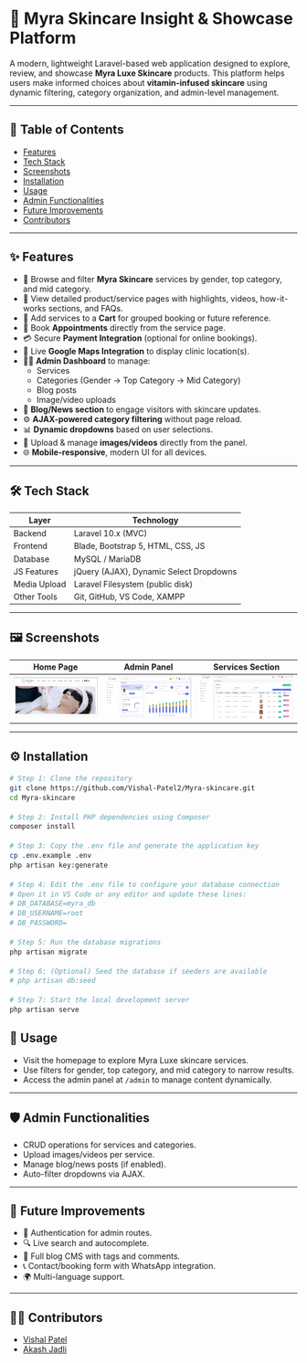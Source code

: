 # 🌿 Myra Skincare Insight & Showcase Platform

A modern, lightweight Laravel-based web application designed to explore, review, and showcase **Myra Luxe Skincare** products. This platform helps users make informed choices about **vitamin-infused skincare** using dynamic filtering, category organization, and admin-level management.

---

## 📝 Table of Contents

- [Features](#-features)
- [Tech Stack](#-tech-stack)
- [Screenshots](#-screenshots)
- [Installation](#-installation)
- [Usage](#-usage)
- [Admin Functionalities](#-admin-functionalities)
- [Future Improvements](#-future-improvements)
- [Contributors](#-contributors)


---

## ✨ Features

- 💄 Browse and filter **Myra Skincare** services by gender, top category, and mid category.
- 🧴 View detailed product/service pages with highlights, videos, how-it-works sections, and FAQs.
- 🛒 Add services to a **Cart** for grouped booking or future reference.
- 📅 Book **Appointments** directly from the service page.
- 💳 Secure **Payment Integration** (optional for online bookings).
- 📍 Live **Google Maps Integration** to display clinic location(s).
- 🧑‍💼 **Admin Dashboard** to manage:
  - Services
  - Categories (Gender → Top Category → Mid Category)
  - Blog posts
  - Image/video uploads
- 📝 **Blog/News section** to engage visitors with skincare updates.
- ⚙️ **AJAX-powered category filtering** without page reload.
- 📊 **Dynamic dropdowns** based on user selections.
- 📁 Upload & manage **images/videos** directly from the panel.
- 🌐 **Mobile-responsive**, modern UI for all devices.

---

## 🛠 Tech Stack

| Layer        | Technology                             |
|--------------|-----------------------------------------|
| Backend      | Laravel 10.x (MVC)                      |
| Frontend     | Blade, Bootstrap 5, HTML, CSS, JS       |
| Database     | MySQL / MariaDB                         |
| JS Features  | jQuery (AJAX), Dynamic Select Dropdowns |
| Media Upload | Laravel Filesystem (public disk)        |
| Other Tools  | Git, GitHub, VS Code, XAMPP             |

---

## 🖼 Screenshots

| Home Page | Admin Panel | Services Section |
|-----------|-------------|------------------|
| ![Home](public/screenshots/home.png) | ![Admin](public/screenshots/admin.png) | ![Services](public/screenshots/services.png) |




---

## ⚙️ Installation

```bash
# Step 1: Clone the repository
git clone https://github.com/Vishal-Patel2/Myra-skincare.git
cd Myra-skincare

# Step 2: Install PHP dependencies using Composer
composer install

# Step 3: Copy the .env file and generate the application key
cp .env.example .env
php artisan key:generate

# Step 4: Edit the .env file to configure your database connection
# Open it in VS Code or any editor and update these lines:
# DB_DATABASE=myra_db
# DB_USERNAME=root
# DB_PASSWORD=

# Step 5: Run the database migrations
php artisan migrate

# Step 6: (Optional) Seed the database if seeders are available
# php artisan db:seed

# Step 7: Start the local development server
php artisan serve
```
## 🚀 Usage

- Visit the homepage to explore Myra Luxe skincare services.
- Use filters for gender, top category, and mid category to narrow results.
- Access the admin panel at `/admin` to manage content dynamically.

---

## 🛡 Admin Functionalities

- CRUD operations for services and categories.
- Upload images/videos per service.
- Manage blog/news posts (if enabled).
- Auto-filter dropdowns via AJAX.

---

## 🔮 Future Improvements

- 🔐 Authentication for admin routes.
- 🔍 Live search and autocomplete.
- 📝 Full blog CMS with tags and comments.
- 📞 Contact/booking form with WhatsApp integration.
- 🌍 Multi-language support.

---
## 👨‍💻 Contributors

- [Vishal Patel](https://github.com/Vishal-Patel2)
- [Akash Jadli](https://github.com/akashjadli17)
